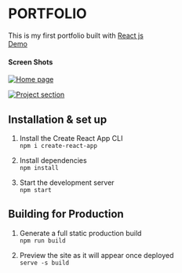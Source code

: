 # PORTFOLIO
This is my first portfolio built with [React js][1]<br/>
[Demo][2]

#### Screen Shots

[![Home page](https://i.imgur.com/fO8NLJR.png "Home page")](paramjeet.netlify.app "Home page")

[![Project section](https://i.imgur.com/KWrEK3F.png "Project section")](paramjeet.netlify.app "Project section")

## Installation & set up
1. Install the Create React App CLI<br />
`npm i create-react-app`

2. Install dependencies<br>
`npm install`

3. Start the development server<br>
`npm start`

## Building for Production<br>
1. Generate a full static production build<br>
`npm run build`

2. Preview the site as it will appear once deployed<br>
`serve -s build`

[1]: https://reactjs.org/ "React"
[2]: http://paramjeet.netlify.app "Demo"
